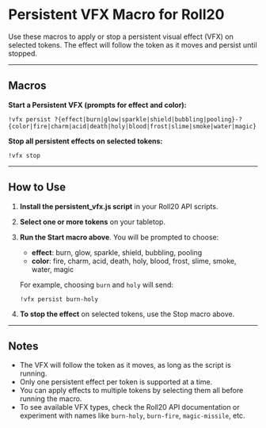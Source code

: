 # Persistent VFX Macro for Roll20

Use these macros to apply or stop a persistent visual effect (VFX) on selected tokens. The effect will follow the token as it moves and persist until stopped.

---

## Macros

**Start a Persistent VFX (prompts for effect and color):**
```
!vfx persist ?{effect|burn|glow|sparkle|shield|bubbling|pooling}-?{color|fire|charm|acid|death|holy|blood|frost|slime|smoke|water|magic}
```

**Stop all persistent effects on selected tokens:**
```
!vfx stop
```

---

## How to Use

1. **Install the persistent_vfx.js script** in your Roll20 API scripts.
2. **Select one or more tokens** on your tabletop.
3. **Run the Start macro above**. You will be prompted to choose:
	- **effect**: burn, glow, sparkle, shield, bubbling, pooling
	- **color**: fire, charm, acid, death, holy, blood, frost, slime, smoke, water, magic
   
	For example, choosing `burn` and `holy` will send:
	```
	!vfx persist burn-holy
	```
4. **To stop the effect** on selected tokens, use the Stop macro above.

---

## Notes
- The VFX will follow the token as it moves, as long as the script is running.
- Only one persistent effect per token is supported at a time.
- You can apply effects to multiple tokens by selecting them all before running the macro.
- To see available VFX types, check the Roll20 API documentation or experiment with names like `burn-holy`, `burn-fire`, `magic-missile`, etc.
